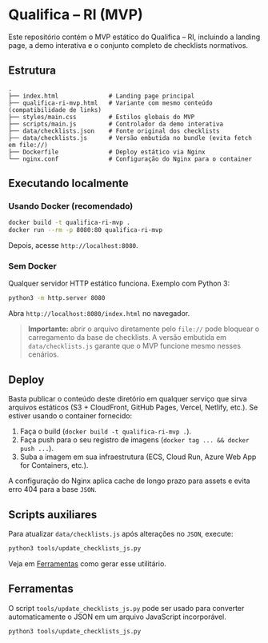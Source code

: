 # Qualifica – RI (MVP)

Este repositório contém o MVP estático do Qualifica – RI, incluindo a landing page, a demo interativa e o conjunto completo de checklists normativos.

## Estrutura

```
.
├── index.html              # Landing page principal
├── qualifica-ri-mvp.html   # Variante com mesmo conteúdo (compatibilidade de links)
├── styles/main.css         # Estilos globais do MVP
├── scripts/main.js         # Controlador da demo interativa
├── data/checklists.json    # Fonte original dos checklists
├── data/checklists.js      # Versão embutida no bundle (evita fetch em file://)
├── Dockerfile              # Deploy estático via Nginx
└── nginx.conf              # Configuração do Nginx para o container
```

## Executando localmente

### Usando Docker (recomendado)

```bash
docker build -t qualifica-ri-mvp .
docker run --rm -p 8080:80 qualifica-ri-mvp
```

Depois, acesse `http://localhost:8080`.

### Sem Docker

Qualquer servidor HTTP estático funciona. Exemplo com Python 3:

```bash
python3 -m http.server 8080
```

Abra `http://localhost:8080/index.html` no navegador.

> **Importante:** abrir o arquivo diretamente pelo `file://` pode bloquear o carregamento da base de checklists. A versão embutida em `data/checklists.js` garante que o MVP funcione mesmo nesses cenários.

## Deploy

Basta publicar o conteúdo deste diretório em qualquer serviço que sirva arquivos estáticos (S3 + CloudFront, GitHub Pages, Vercel, Netlify, etc.). Se estiver usando o container fornecido:

1. Faça o build (`docker build -t qualifica-ri-mvp .`).
2. Faça push para o seu registro de imagens (`docker tag ... && docker push ...`).
3. Suba a imagem em sua infraestrutura (ECS, Cloud Run, Azure Web App for Containers, etc.).

A configuração do Nginx aplica cache de longo prazo para assets e evita erro 404 para a base `JSON`.

## Scripts auxiliares

Para atualizar `data/checklists.js` após alterações no `JSON`, execute:

```bash
python3 tools/update_checklists_js.py
```

Veja em [Ferramentas](#ferramentas) como gerar esse utilitário.

## Ferramentas

O script `tools/update_checklists_js.py` pode ser usado para converter automaticamente o JSON em um arquivo JavaScript incorporável.

```bash
python3 tools/update_checklists_js.py
```
